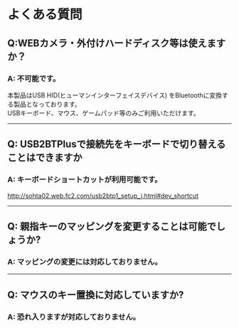 # よくある質問

## Q:WEBカメラ・外付けハードディスク等は使えますか？

### A: 不可能です。
本製品はUSB HID(ヒューマンインターフェイスデバイス)
をBluetoothに変換する製品となっております。  
USBキーボード、マウス、ゲームパッド等のみご利用いただけます。

----
## Q: USB2BTPlusで接続先をキーボードで切り替えることはできますか

### A: キーボードショートカットが利用可能です。
http://sohta02.web.fc2.com/usb2btp1_setup_j.html#dev_shortcut

----

## Q: 親指キーのマッピングを変更することは可能でしょうか?

### A: マッピングの変更には対応しておりません。 


----

## Q: マウスのキー置換に対応していますか?

### A: 恐れ入りますが対応しておりません。

